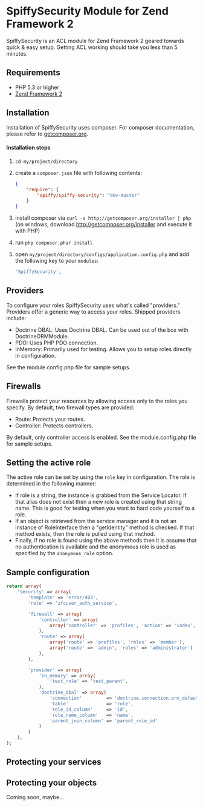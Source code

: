 # SpiffySecurity Module for Zend Framework 2

SpiffySecurity is an ACL module for Zend Framework 2 geared towards quick & easy setup. Getting ACL
working should take you less than 5 minutes.

## Requirements
 - PHP 5.3 or higher
 - [Zend Framework 2](http://www.github.com/zendframework/zf2)

## Installation

Installation of SpiffySecurity uses composer. For composer documentation, please refer to
[getcomposer.org](http://getcomposer.org/).

#### Installation steps

  1. `cd my/project/directory`
  2. create a `composer.json` file with following contents:

     ```json
     {
         "require": {
             "spiffy/spiffy-security": "dev-master"
         }
     }
     ```
  3. install composer via `curl -s http://getcomposer.org/installer | php` (on windows, download
     http://getcomposer.org/installer and execute it with PHP)
  4. run `php composer.phar install`
  5. open `my/project/directory/configs/application.config.php` and add the following key to your `modules`:

     ```php
     'SpiffySecurity',
     ```

## Providers

To configure your roles SpiffySecurity uses what's called "providers." Providers offer a generic way
to access your roles. Shipped providers include:

  - Doctrine DBAL: Uses Doctrine DBAL. Can be used out of the box with DoctrineORMModule.
  - PDO: Uses PHP PDO connection.
  - InMemory: Primarily used for testing. Allows you to setup roles directly in configuration.

See the module.config.php file for sample setups.

## Firewalls

Firewalls protect your resources by allowing access only to the roles you specify. By default, two
firewall types are provided:

  - Route: Protects your routes.
  - Controller: Protects controllers.

By default, only controller access is enabled. See the module.config.php file for sample setups.

## Setting the active role

The active role can be set by using the `role` key in configuration. The role is determined in the following manner:

  - If role is a string, the instance is grabbed from the Service Locator. If that alias does not exist then a new
    role is created using that string name. This is good for testing when you want to hard code yourself to a role.
  - If an object is retrieved from the service manager and it is not an instance of RoleInterface then
    a "getIdentity" method is checked. If that method exists, then the role is pulled using that method.
  - Finally, if no role is found using the above methods then it is assume that no authentication is available and
    the anonymous role is used as specified by the `anonymous_role` option.

## Sample configuration

```php
return array(
    'security' => array(
        'template' => 'error/403',
        'role' => 'zfcuser_auth_service',

        'firewall' => array(
            'controller' => array(
                array('controller' => 'profiles', 'action' => 'index', 'roles' => 'member')
            ),
            'route' => array(
                array('route' => 'profiles', 'roles' => 'member'),
                array('route' => 'admin', 'roles' => 'administrator')
            ),
        ),

        'provider' => array(
            'in_memory' => array(
                'test_role' => 'test_parent',
            ),
            'doctrine_dbal' => array(
                'connection'         => 'doctrine.connection.orm_default',
                'table'              => 'role',
                'role_id_column'     => 'id',
                'role_name_column'   => 'name',
                'parent_join_column' => 'parent_role_id'
            )
        )
    ),
);
```

## Protecting your services



## Protecting your objects

Coming soon, maybe...